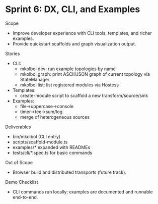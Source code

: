 # Sprint 6: DX, CLI, and Examples

Scope
- Improve developer experience with CLI tools, templates, and richer examples.
- Provide quickstart scaffolds and graph visualization output.

Stories
- CLI:
  - mkolbol dev: run example topologies by name
  - mkolbol graph: print ASCII/JSON graph of current topology via StateManager
  - mkolbol list: list registered modules via Hostess
- Templates:
  - create-module script to scaffold a new transform/source/sink
- Examples:
  - file->uppercase->console
  - timer->tee->sum/log
  - merge of heterogeneous sources

Deliverables
- bin/mkolbol (CLI entry)
- scripts/scaffold-module.ts
- examples/* expanded with READMEs
- tests/cli/*.spec.ts for basic commands

Out of Scope
- Browser build and distributed transports (future track).

Demo Checklist
- CLI commands run locally; examples are documented and runnable end-to-end.

